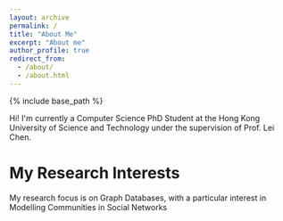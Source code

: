 ```yaml
---
layout: archive
permalink: /
title: "About Me"
excerpt: "About me"
author_profile: true
redirect_from: 
  - /about/
  - /about.html
---
```


{% include base_path %}

Hi! I'm currently a Computer Science PhD Student at the Hong Kong University of Science and Technology under the supervision of Prof. Lei Chen.

My Research Interests
======
My research focus is on Graph Databases, with a particular interest in Modelling Communities in Social Networks


